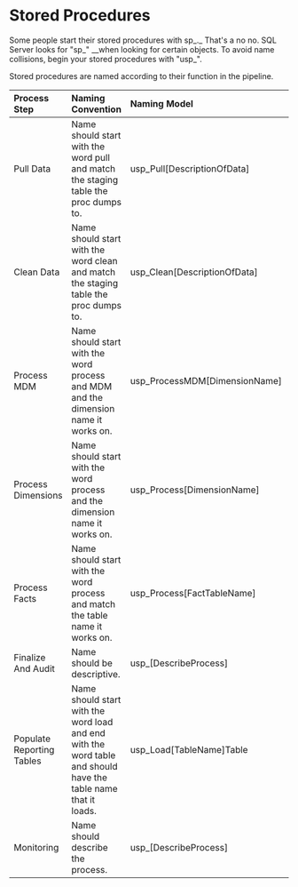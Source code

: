 # Stored Procedures

Some people start their stored procedures with sp_._ That's a no no. SQL Server looks for "sp\_" __when looking for certain objects. To avoid name collisions, begin your stored procedures with "usp\_".

Stored procedures are named according to their function in the pipeline.

| Process Step | Naming Convention | Naming Model | Example |
| :--- | :--- | :--- | :--- |
| Pull Data | Name should start with the word pull and match the staging table the proc dumps to. | usp\_Pull\[DescriptionOfData\] | usp\_PullCustomerData |
| Clean Data | Name should start with the word clean and match the staging table the proc dumps to. | usp\_Clean\[DescriptionOfData\] | usp\_CleanCustomerData |
| Process MDM | Name should start with the word process and MDM and the dimension name it works on. | usp\_ProcessMDM\[DimensionName\] | usp\_ProcessMDMDimCustomer |
| Process Dimensions | Name should start with the word process and the dimension name it works on. | usp\_Process\[DimensionName\] | usp\_ProcessDimCustomer |
| Process Facts | Name should start with  the word process and match the table name it works on. | usp\_Process\[FactTableName\] | usp\_ProcessFactCustomer |
| Finalize And Audit | Name should be descriptive. | usp\_\[DescribeProcess\] | usp\_MarkRecordsAsProcessed |
| Populate Reporting Tables | Name should start with the word load and end with the word table and should have the table name that it loads. | usp\_Load\[TableName\]Table | usp\_LoadCustomerReportTable |
| Monitoring | Name should describe the process.  | usp\_\[DescribeProcess\] | usp\_DisplayTablesNotLoading |





